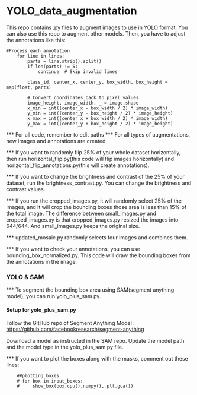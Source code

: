 # YOLO_data_augmentation

This repo contains .py files to augment images to use in YOLO format. You can also use this repo to augment other models. Then, you have to adjust the annotations like this:

    #Process each annotation
        for line in lines:
            parts = line.strip().split()
            if len(parts) != 5:
                continue  # Skip invalid lines

            class_id, center_x, center_y, box_width, box_height = map(float, parts)

            # Convert coordinates back to pixel values
            image_height, image_width, _ = image.shape
            x_min = int((center_x - box_width / 2) * image_width)
            y_min = int((center_y - box_height / 2) * image_height)
            x_max = int((center_x + box_width / 2) * image_width)
            y_max = int((center_y + box_height / 2) * image_height)
            
*** For all code, remember to edit paths
*** For all types of augmentations, new images and annotations are created

*** If you want to randomly flip 25% of your whole dataset horizontally, then run horizontal_flip.py(this code will flip images horizontally) and horizontal_flip_annotations.py(this will create annotations). 

*** If you want to change the brightness and contrast of the 25% of your dataset, run the brightness_contrast.py. You can change the brightness and contrast values.

*** If you run the cropped_images.py, it will randomly select 25% of the images, and it will crop the bounding boxes those area is less than 15% of the total image. The difference between small_images.py and cropped_images.py is that cropped_images.py resized the images into 644/644. And  small_images.py keeps the original size.

*** updated_mosaic.py randomly selects four images and combines them.

*** If you want to check your annotations, you can use bounding_box_normalized.py. This code will draw the bounding boxes from the annotations in the image.

### YOLO & SAM

*** To segment the bounding box area using SAM(segment anything model), you can run yolo_plus_sam.py.

#### Setup for yolo_plus_sam.py
Follow the GitHub repo of Segment Anything Model : https://github.com/facebookresearch/segment-anything

Download a model as instructed in the SAM repo. Update the model path and the model type in the yolo_plus_sam.py file.

*** If you want to plot the boxes along with the masks, comment out these lines:

        ##plotting boxes
        # for box in input_boxes:
        #     show_box(box.cpu().numpy(), plt.gca())

